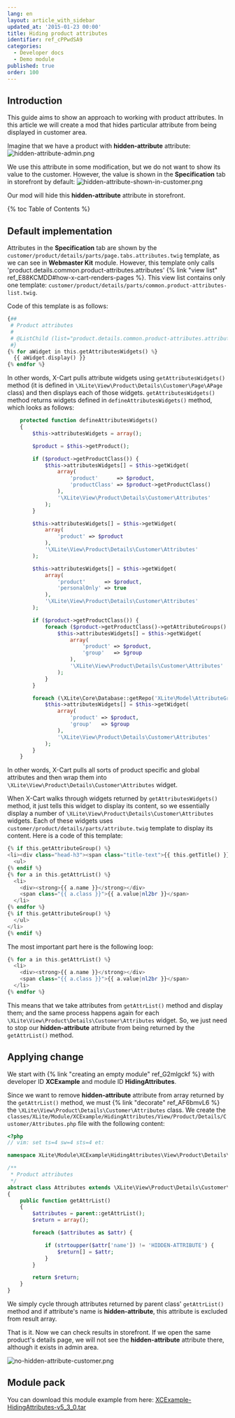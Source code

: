 ```yaml
---
lang: en
layout: article_with_sidebar
updated_at: '2015-01-23 00:00'
title: Hiding product attributes
identifier: ref_cPPwdSA9
categories:
  - Developer docs
  - Demo module
published: true
order: 100
---
```

## Introduction

This guide aims to show an approach to working with product attributes. In this article we will create a mod that hides particular attribute from being displayed in customer area.

Imagine that we have a product with **hidden-attribute** attribute:
![hidden-attribute-admin.png]({{site.baseurl}}/attachments/ref_cPPwdSA9/hidden-attribute-admin.png)

We use this attribute in some modification, but we do not want to show its value to the customer. 
However, the value is shown in the **Specification** tab in storefront by default:
![hidden-attribute-shown-in-customer.png]({{site.baseurl}}/attachments/ref_cPPwdSA9/hidden-attribute-shown-in-customer.png)

Our mod will hide this **hidden-attribute** attribute in storefront.

{% toc Table of Contents %}

## Default implementation

Attributes in the **Specification** tab are shown by the `customer/product/details/parts/page.tabs.attributes.twig` template, as we can see in **Webmaster Kit** module.  However, this template only calls 'product.details.common.product-attributes.attributes' {% link "view list" ref_E88KCMDD#how-x-cart-renders-pages %}. This view list contains only one template: `customer/product/details/parts/common.product-attributes-list.twig`.

Code of this template is as follows:

```php
{##
 # Product attributes
 #
 # @ListChild (list="product.details.common.product-attributes.attributes", weight="10")
 #}
{% for aWidget in this.getAttributesWidgets() %}
  {{ aWidget.display() }}
{% endfor %}
```

In other words, X-Cart pulls attribute widgets using `getAttributesWidgets()` method (it is defined in `\XLite\View\Product\Details\Customer\Page\APage` class) and then displays each of those widgets. `getAttributesWidgets()` method returns widgets defined in `defineAttributesWidgets()` method, which looks as follows:

```php
    protected function defineAttributesWidgets()
    {
        $this->attributesWidgets = array();

        $product = $this->getProduct();

        if ($product->getProductClass()) {
            $this->attributesWidgets[] = $this->getWidget(
                array(
                    'product'      => $product,
                    'productClass' => $product->getProductClass()
                ),
                '\XLite\View\Product\Details\Customer\Attributes'
            );
        }

        $this->attributesWidgets[] = $this->getWidget(
            array(
                'product' => $product
            ),
            '\XLite\View\Product\Details\Customer\Attributes'
        );

        $this->attributesWidgets[] = $this->getWidget(
            array(
                'product'      => $product,
                'personalOnly' => true
            ),
            '\XLite\View\Product\Details\Customer\Attributes'
        );

        if ($product->getProductClass()) {
            foreach ($product->getProductClass()->getAttributeGroups() as $group) {
                $this->attributesWidgets[] = $this->getWidget(
                    array(
                        'product' => $product,
                        'group'   => $group
                    ),
                    '\XLite\View\Product\Details\Customer\Attributes'
                );
            }
        }

        foreach (\XLite\Core\Database::getRepo('XLite\Model\AttributeGroup')->findByProductClass(null) as $group) {
            $this->attributesWidgets[] = $this->getWidget(
                array(
                    'product' => $product,
                    'group'   => $group
                ),
                '\XLite\View\Product\Details\Customer\Attributes'
            );
        }
    }
```

In other words, X-Cart pulls all sorts of product specific and global attributes and then wrap them into `\XLite\View\Product\Details\Customer\Attributes` widget.

When X-Cart walks through widgets returned by `getAttributesWidgets()` method, it just tells this widget to display its content, so we essentially display a number of `\XLite\View\Product\Details\Customer\Attributes` widgets. Each of these widgets uses `customer/product/details/parts/attribute.twig` template to display its content. Here is a code of this template:

```php
{% if this.getAttributeGroup() %}
<li><div class="head-h3"><span class="title-text">{{ this.getTitle() }}</span><span class="line"></span></div>
  <ul>
{% endif %}
{% for a in this.getAttrList() %}
  <li>
    <div><strong>{{ a.name }}</strong></div>
    <span class="{{ a.class }}">{{ a.value|nl2br }}</span>
  </li>
{% endfor %}
{% if this.getAttributeGroup() %}
  </ul>
</li>
{% endif %}
```

The most important part here is the following loop:

```php
{% for a in this.getAttrList() %}
  <li>
    <div><strong>{{ a.name }}</strong></div>
    <span class="{{ a.class }}">{{ a.value|nl2br }}</span>
  </li>
{% endfor %}
```

This means that we take attributes from `getAttrList()` method and display them; and the same process happens again for each `\XLite\View\Product\Details\Customer\Attributes` widget. So, we just need to stop our **hidden-attribute** attribute from being returned by the `getAttrList()` method.

## Applying change

We start with {% link "creating an empty module" ref_G2mlgckf %} with developer ID **XCExample** and module ID **HidingAttributes**.

Since we want to remove **hidden-attribute** attribute from array returned by the `getAttrList()` method, we must {% link "decorate" ref_AF6bmvL6 %} the `\XLite\View\Product\Details\Customer\Attributes` class. We create the
`classes/XLite/Module/XCExample/HidingAttributes/View/Product/Details/Customer/Attributes.php` file with the following content: 

```php
<?php
// vim: set ts=4 sw=4 sts=4 et:

namespace XLite\Module\XCExample\HidingAttributes\View\Product\Details\Customer;

/**
 * Product attributes
 */
abstract class Attributes extends \XLite\View\Product\Details\Customer\Attributes implements \XLite\Base\IDecorator
{
    public function getAttrList()
    {
        $attributes = parent::getAttrList();
        $return = array();

        foreach ($attributes as $attr) {

            if (strtoupper($attr['name']) != 'HIDDEN-ATTRIBUTE') {
                $return[] = $attr;
            }
        }

        return $return;
    }
}
```

We simply cycle through attributes returned by parent class' `getAttrList()` method and if attribute's name is **hidden-attribute**, this attribute is excluded from result array.

That is it. Now we can check results in storefront. If we open the same product's details page, we will not see the **hidden-attribute** attribute there, although it exists in admin area.

![no-hidden-attribute-customer.png]({{site.baseurl}}/attachments/ref_cPPwdSA9/no-hidden-attribute-customer.png)

## Module pack

You can download this module example from here: [XCExample-HidingAttributes-v5_3_0.tar]({{site.baseurl}}/attachments/modules/XCExample-HidingAttributes-v5_3_0.tar)
